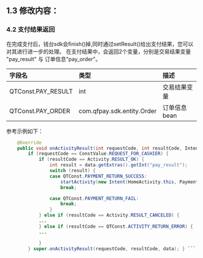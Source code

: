 ## 1.3 修改内容：

### 4.2 支付结果返回 ###

在完成支付后，钱台sdk会finish()掉,同时通过setResult()给出支付结果，您可以对其进行进一步的处理。
在支付结果中，会返回2个变量，分别是交易结果变量 "pay_result" 与 订单信息"pay_order"。

| 字段名 | 类型 | 描述 |
| :---- | :---- | :---- |
| QTConst.PAY_RESULT | int | 交易结果变量 |
| QTConst.PAY_ORDER | com.qfpay.sdk.entity.Order | 订单信息bean |

参考示例如下：

```java
	@Override
	public void onActivityResult(int requestCode, int resultCode, Intent data) {
		if (requestCode == ConstValue.REQUEST_FOR_CASHIER) {
			if (resultCode == Activity.RESULT_OK) {
				int result = data.getExtras().getInt("pay_result");
				switch (result) {
				case QTConst.PAYMENT_RETURN_SUCCESS:
					startActivity(new Intent(HomeActivity.this, PaymentResultActivity.class));
					break;

				case QTConst.PAYMENT_RETURN_FAIL:
					break;
				}
			} else if (resultCode == Activity.RESULT_CANCELED) {
			...
			} else if (resultCode == QTConst.ACTIVITY_RETURN_ERROR) {
			...

			}
		} super.onActivityResult(requestCode, resultCode, data); } ```
